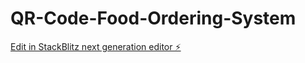 # QR-Code-Food-Ordering-System

[Edit in StackBlitz next generation editor ⚡️](https://stackblitz.com/~/github.com/kittichai-pkorn/QR-Code-Food-Ordering-System)